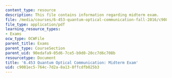 ```yaml
---
content_type: resource
description: This file contains information regarding midterm exam.
file: /media/courses/6-453-quantum-optical-communication-fall-2016/c9081ec5764c7d2a8a138ffcdfb025b3_MIT6_453F16_Midterm.pdf
file_type: application/pdf
learning_resource_types:
- Exams
ocw_type: OCWFile
parent_title: Exams
parent_type: CourseSection
parent_uid: 90edafa9-05d6-7ce5-b9d0-20cc7d6c708b
resourcetype: Document
title: '6.453 Quantum Optical Communication: Midterm Exam'
uid: c9081ec5-764c-7d2a-8a13-8ffcdfb025b3
---
```

